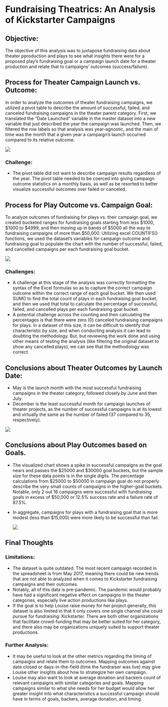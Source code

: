 # Fundraising Theatrics: An Analysis of Kickstarter Campaigns

## Objective:

The objective of this analysis was to juxtapose fundraising data about theater pproduction and plays to see what insights there were for a proposed play’s fundraising goal or a campaign launch date for a theater production and relate that to campaigns’ outcomes (success/failure). 

## Process for Theater Campaign Launch vs. Outcome:
In order to analyze the outcomes of theater fundraising campaigns, we utilized a pivot table to describe the amount of successful, failed, and canceled fundraising campaigns in the theater parent category. First, we translated the “Date Launched” variable in the master dataset into a new variable that just described the year the campaign was launched. Then, we filtered the row labels so that analysis was year-agnostic, and the main of time was the month that a given year a campaign’s launch occurred compared to its relative outcome.

  ![](https://user-images.githubusercontent.com/100387078/156690780-835288ce-9baf-46f7-9967-2b56a5f3269e.png)

### Challenge: 
* The pivot table did not want to describe campaign results regardless of the year. The pivot table needed to be coerced into giving campaign outcome statistics on a monthly basis, as well as be resorted to better visualize successful outcomes over failed or canceled.

## Process for Play Outcome vs. Campaign Goal:
To analyze outcomes of fundraising for plays vs. their campaign goal, we created bucketed ranges for fundraising goals starting from less $1000, $1000 to $4999, and then moving up in bands of $5000 all the way to fundraising campaigns of more than $50,000. Utilizing excel COUNTIFS() functions, we used the dataset’s variables for campaign outcome and fundraising goal to populate the chart with the number of successful, failed, and cancelled campaigns per each fundraising goal bucket.

  ![](https://user-images.githubusercontent.com/100387078/156690684-15e329e1-de40-4759-aa48-50807b983658.png)

### Challenges:
* A challenge at this stage of the analysis was correctly formatting the syntax of the Excel formulas so as to capture the correct campaign outcome within the correct range of each goal bucket. We then used SUM() to find the total count of plays in each fundraising goal bucket, and then we used that total to calculate the percentage of successful, failed, and cancelled plays per each fundraising goal bucket. 
* A potential challenge across the counting and then calculating the percentages is that there were zero (0) canceled fundraising campaigns for plays. In a dataset of this size, it can be difficult to identify that characteristic by size, and when conducting analysis it can lead to doubting the methodology. But, but reviewing the work done and using other means of testing the analysis (like filtering the original dataset to show any cancelled plays), we can see that the methodology was correct.

## Conclusions about Theater Outcomes by Launch Date:
* May is the launch month with the most successful fundraising campaigns in the theater category, followed closely by June and then July.
* December is the least successful month for campaign launches of theater projects, as the number of successful campaigns is at its lowest and virtually the same as the number of failed (37 compared to 35, respectively). 
  
![](https://user-images.githubusercontent.com/100387078/156800345-90d7c568-191c-428b-921f-3442571cfc6c.png)

## Conclusions about Play Outcomes based on Goals.
* The visualized chart shows a spike in successful campaigns as the goal nears and passes the $25000 and $30000 goal buckets, but the sample size for these data points is in the single digits. The percentage calculations from $25000 to $50000 in campaign goal do not properly describe the very small counts of campaigns in the higher-goal buckets. Notable, only 2 out 16 campaigns were successful with fundraising goals in excess of $50,000 or 12.5% success rate and a failure rate of 87.5%.
* In aggregate, campaigns for plays with a fundraising goal that is more modest (less than $15,000) were more likely to be successful than fail.

  ![](https://user-images.githubusercontent.com/100387078/156800238-d4b2d5ab-0328-49be-ac54-1e787f487713.png)

## Final Thoughts

### Limitations:
* The dataset is quite outdated. The most recent campaign recorded in the spreadsheet is from May 2017, meaning there could be new trends that are not able to analyzed when it comes to Kickstarter fundraising campaigns and their outcomes. 
* Notably, all of this data is pre-pandemic. The pandemic would probably have had a significant negative effect on campaigns in the theater categories, especially live action productions like plays.
* If the goal is to help Louise raise money for her project generally, this dataset is also limited in that it only covers one single channel she could pursue for fundraising: Kickstarter. There are both other organizations that facilitate crowd-funding that may be better suited for her category, and there also may be organizations uniquely suited to support theater productions.

### Further Analysis:
* It may be useful to look at the other metrics regarding the timing of campaigns and relate them to outcomes. Mapping outcomes against date closed or days-in-the-field (time the fundraiser was live) may give Louise other insights about how to strategize her own campaign.
* Louise may also want to look at average donation and backers count of relevant campaigns with similar categories and goals. Mapping campaigns similar to what she needs for her budget would allow her greater insight into what characteristics a successful campaign should have in terms of goals, backers, average donation, and timing.


